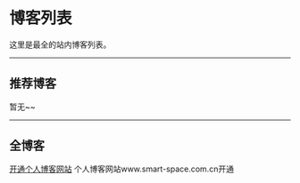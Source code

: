 # 博客列表

这里是最全的站内博客列表。

---

## 推荐博客

暂无~~

---

## 全博客

[开通个人博客网站](000)    个人博客网站www.smart-space.com.cn开通